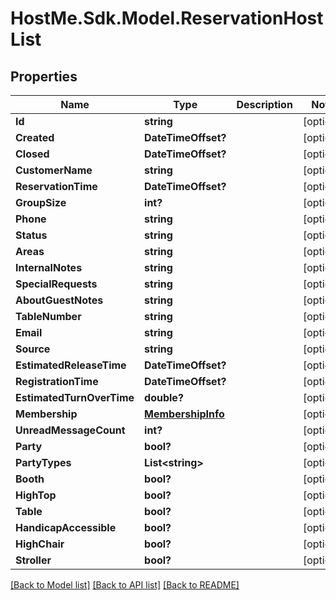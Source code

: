 # HostMe.Sdk.Model.ReservationHostList
## Properties

Name | Type | Description | Notes
------------ | ------------- | ------------- | -------------
**Id** | **string** |  | [optional] 
**Created** | **DateTimeOffset?** |  | [optional] 
**Closed** | **DateTimeOffset?** |  | [optional] 
**CustomerName** | **string** |  | [optional] 
**ReservationTime** | **DateTimeOffset?** |  | [optional] 
**GroupSize** | **int?** |  | [optional] 
**Phone** | **string** |  | [optional] 
**Status** | **string** |  | [optional] 
**Areas** | **string** |  | [optional] 
**InternalNotes** | **string** |  | [optional] 
**SpecialRequests** | **string** |  | [optional] 
**AboutGuestNotes** | **string** |  | [optional] 
**TableNumber** | **string** |  | [optional] 
**Email** | **string** |  | [optional] 
**Source** | **string** |  | [optional] 
**EstimatedReleaseTime** | **DateTimeOffset?** |  | [optional] 
**RegistrationTime** | **DateTimeOffset?** |  | [optional] 
**EstimatedTurnOverTime** | **double?** |  | [optional] 
**Membership** | [**MembershipInfo**](MembershipInfo.md) |  | [optional] 
**UnreadMessageCount** | **int?** |  | [optional] 
**Party** | **bool?** |  | [optional] 
**PartyTypes** | **List&lt;string&gt;** |  | [optional] 
**Booth** | **bool?** |  | [optional] 
**HighTop** | **bool?** |  | [optional] 
**Table** | **bool?** |  | [optional] 
**HandicapAccessible** | **bool?** |  | [optional] 
**HighChair** | **bool?** |  | [optional] 
**Stroller** | **bool?** |  | [optional] 

[[Back to Model list]](../README.md#documentation-for-models) [[Back to API list]](../README.md#documentation-for-api-endpoints) [[Back to README]](../README.md)

